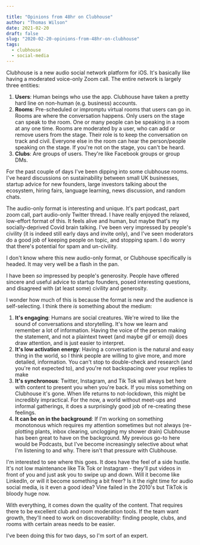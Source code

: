 ```yaml
---

title: "Opinions from 48hr on Clubhouse"
author: "Thomas Wilson"
date: 2021-02-20
draft: false
slug: "2020-02-20-opinions-from-48hr-on-clubhouse"
tags:
  - clubhouse
  - social-media
---
```


Clubhouse is a new audio social network platform for iOS. It's basically like having a moderated voice-only Zoom call. The entire network is largely three entities:

1. **Users**: Human beings who use the app. Clubhouse have taken a pretty hard line on non-human (e.g. business) accounts.
2. **Rooms**: Pre-scheduled or impromptu virtual rooms that users can go in. Rooms are where the conversation happens. Only users on the stage can speak to the room. One or many people can be speaking in a room at any one time. Rooms are moderated by a user, who can add or remove users from the stage. Their role is to keep the conversation on track and civil. Everyone else in the room can hear the person/people speaking on the stage. If you're not on the stage, you can't be heard.
3. **Clubs**: Are groups of users. They're like Facebook groups or group DMs.

For the past couple of days I've been dipping into some clubhouse rooms. I've heard discussions on sustainability between small UK businesses, startup advice for new founders, large investors talking about the ecosystem, hiring fairs, language learning, news discussion, and random chats.

The audio-only format is interesting and unique. It's part podcast, part zoom call, part audio-only Twitter thread. I have really enjoyed the relaxed, low-effort format of this. It feels alive and human, but maybe that's my socially-deprived Covid brain talking. I've been very impressed by people's civility (it is indeed still early days and invite only), and I've seen moderators do a good job of keeping people on topic, and stopping spam. I do worry that there's potential for spam and un-civility.

I don't know where this new audio-only format, or Clubhouse specifically is headed. It may very well be a flash in the pan.

I have been _so_ impressed by people's generosity. People have offered sincere and useful advice to startup founders, posed interesting questions, and disagreed with (at least some) civility and generosity.

I wonder how much of this is because the format is new and the audience is self-selecting. I think there _is_ something about the medium:

1. **It's engaging**: Humans are social creatures. We're wired to like the sound of conversations and storytelling. It's how we learn and remember a lot of information. Having the voice of the person making the statement, and not a plaintext tweet (and maybe gif or emoji) does draw attention, and is just easier to interpret.
2. **It's low activation energy**: Having a conversation is the natural and easy thing in the world, so I think people are willing to give more, and more detailed, information. You can't stop to double-check and research (and you're not expected to), and you're not backspacing over your replies to make
3. **It's synchronous**: Twitter, Instagram, and Tik Tok will always bet here with content to present you when you're back. If you miss something on Clubhouse it's gone. When life returns to not-lockdown, this might be incredibly impractical. For the now, a world without meet-ups and informal gatherings, it does a surprisingly good job of re-creating these feelings.
4. **It can be on in the background**: If I'm working on something monotonous which requires my attention sometimes but not always (re-plotting plants, inbox clearing, unclogging my shower drain) Clubhouse has been great to have on the background. My previous go-to here would be Podcasts, but I've become increasingly selective about what I'm listening to and why. There isn't that pressure with Clubhouse.

I'm interested to see where this goes. It does have the feel of a side hustle. It's not low maintenance like Tik Tok or Instagram - they'll put videos in front of you and just ask you to swipe up and down. Will it become like LinkedIn, or will it become something a bit freer? Is it the right time for audio social media, is it even a good idea? Vine failed in the 2010's but TikTok is bloody huge now.

With everything, it comes down the quality of the content. That requires there to be excellent club and room moderation tools. If the team want growth, they'll need to work on discoverability: finding people, clubs, and rooms with certain areas needs to be easier.

I've been doing this for two days, so I'm sort of an expert.
